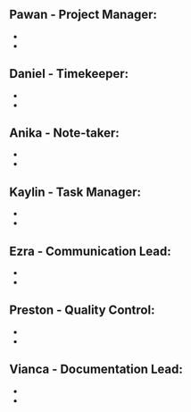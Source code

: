 
Pawan - Project Manager: 
  - 
  -
  -
Daniel - Timekeeper: 
  -
  -
  -
Anika - Note-taker: 
  -
  -
  -
Kaylin - Task Manager:
  -
  -
  -
Ezra - Communication Lead: 
  -
  -
  -
Preston - Quality Control:
  -
  -
  -
Vianca - Documentation Lead: 
  -
  -
  -
